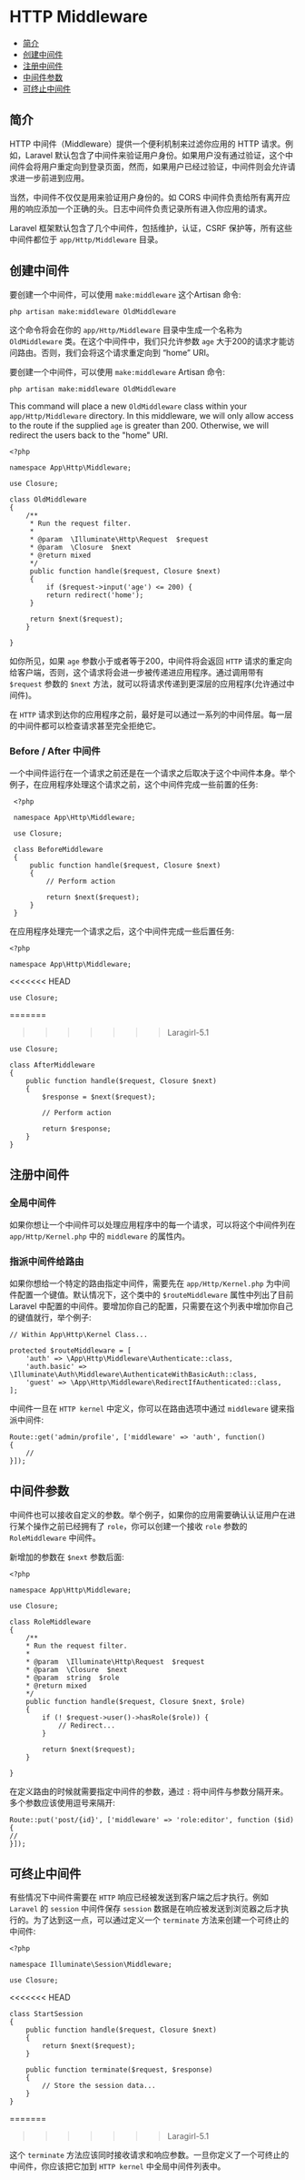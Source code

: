 # HTTP Middleware

- [简介](#introduction)
- [创建中间件](#defining-middleware)
- [注册中间件](#registering-middleware)
- [中间件参数](#middleware-parameters)
- [可终止中间件](#terminable-middleware)

<a name="introduction"></a>
## 简介

HTTP 中间件（Middleware）提供一个便利机制来过滤你应用的 HTTP 请求。例如，Laravel 默认包含了中间件来验证用户身份。如果用户没有通过验证，这个中间件会将用户重定向到登录页面，然而，如果用户已经过验证，中间件则会允许请求进一步前进到应用。

当然，中间件不仅仅是用来验证用户身份的。如 CORS 中间件负责给所有离开应用的响应添加一个正确的头。日志中间件负责记录所有进入你应用的请求。

Laravel 框架默认包含了几个中间件，包括维护，认证，CSRF 保护等，所有这些中间件都位于 `app/Http/Middleware` 目录。

<a name="defining-middleware"></a>
## 创建中间件

要创建一个中间件，可以使用 `make:middleware` 这个Artisan 命令:
 
    php artisan make:middleware OldMiddleware
    
这个命令将会在你的 `app/Http/Middleware` 目录中生成一个名称为 `OldMiddleware` 类。在这个中间件中，我们只允许参数 `age` 大于200的请求才能访问路由。否则，我们会将这个请求重定向到 “home” URI。
    
要创建一个中间件，可以使用 `make:middleware` Artisan 命令:

    php artisan make:middleware OldMiddleware

This command will place a new `OldMiddleware` class within your `app/Http/Middleware` directory. In this middleware, we will only allow access to the route if the supplied `age` is greater than 200. Otherwise, we will redirect the users back to the "home" URI.

    <?php

    namespace App\Http\Middleware;

    use Closure;

	class OldMiddleware
	{
    	/**
    	 * Run the request filter.
    	 *
     	 * @param  \Illuminate\Http\Request  $request
     	 * @param  \Closure  $next
     	 * @return mixed
     	 */
    	 public function handle($request, Closure $next)
    	 {
        	 if ($request->input('age') <= 200) {
             return redirect('home');
         }

         return $next($request);
    	}

 	}
 	
如你所见，如果 `age` 参数小于或者等于200，中间件将会返回 `HTTP` 请求的重定向给客户端，否则，这个请求将会进一步被传递进应用程序。通过调用带有 `$request` 参数的 `$next` 方法，就可以将请求传递到更深层的应用程序(允许通过中间件)。

在 `HTTP` 请求到达你的应用程序之前，最好是可以通过一系列的中间件层。每一层的中间件都可以检查请求甚至完全拒绝它。

### Before / After 中间件


一个中间件运行在一个请求之前还是在一个请求之后取决于这个中间件本身。举个例子，在应用程序处理这个请求之前，这个中间件完成一些前置的任务:

     <?php

	 namespace App\Http\Middleware;

	 use Closure;

	 class BeforeMiddleware
	 {
    	 public function handle($request, Closure $next)
    	 {
        	 // Perform action

        	 return $next($request);
    	 }
	 }
	 
在应用程序处理完一个请求之后，这个中间件完成一些后置任务:

    <?php

    namespace App\Http\Middleware;
<<<<<<< HEAD

    use Closure;
=======
>>>>>>> Laragirl-5.1

    use Closure;
    
	class AfterMiddleware
	{
    	public function handle($request, Closure $next)
    	{
        	$response = $next($request);

	        // Perform action

    	    return $response;
    	}
	}

<a name="registering-middleware"></a>
## 注册中间件

### 全局中间件

如果你想让一个中间件可以处理应用程序中的每一个请求，可以将这个中间件列在 `app/Http/Kernel.php` 中的 `middleware` 的属性内。

### 指派中间件给路由

如果你想给一个特定的路由指定中间件，需要先在 `app/Http/Kernel.php` 为中间件配置一个键值。默认情况下，这个类中的 `$routeMiddleware` 属性中列出了目前 Laravel 中配置的中间件。要增加你自己的配置，只需要在这个列表中增加你自己的键值就行，举个例子:

    // Within App\Http\Kernel Class...

	protected $routeMiddleware = [
    	'auth' => \App\Http\Middleware\Authenticate::class,
    	'auth.basic' => \Illuminate\Auth\Middleware\AuthenticateWithBasicAuth::class,
    	'guest' => \App\Http\Middleware\RedirectIfAuthenticated::class,
	];
	
中间件一旦在 `HTTP kernel` 中定义，你可以在路由选项中通过 `middleware` 键来指派中间件:

	Route::get('admin/profile', ['middleware' => 'auth', function()
	{
    	//
	}]);


<a name="middleware-parameters"></a>
## 中间件参数

中间件也可以接收自定义的参数。举个例子，如果你的应用需要确认认证用户在进行某个操作之前已经拥有了 `role`，你可以创建一个接收 `role` 参数的 `RoleMiddleware` 中间件。

新增加的参数在 `$next` 参数后面:

    <?php

    namespace App\Http\Middleware;

    use Closure;

	class RoleMiddleware
	{
    	/**
     	* Run the request filter.
     	*
     	* @param  \Illuminate\Http\Request  $request
     	* @param  \Closure  $next
     	* @param  string  $role
     	* @return mixed
     	*/
    	public function handle($request, Closure $next, $role)
    	{
        	if (! $request->user()->hasRole($role)) {
            	// Redirect...
        	}

	        return $next($request);
    	}

	}
	
在定义路由的时候就需要指定中间件的参数，通过 `:` 将中间件与参数分隔开来。多个参数应该使用逗号来隔开:

	Route::put('post/{id}', ['middleware' => 'role:editor', function ($id) {
    //
	}]);


<a name="terminable-middleware"></a>
## 可终止中间件
有些情况下中间件需要在 `HTTP` 响应已经被发送到客户端之后才执行。例如 `Laravel` 的 `session` 中间件保存 `session` 数据是在响应被发送到浏览器之后才执行的。为了达到这一点，可以通过定义一个 `terminate` 方法来创建一个可终止的中间件:

	<?php

	namespace Illuminate\Session\Middleware;

    use Closure;
<<<<<<< HEAD


    class StartSession
    {
        public function handle($request, Closure $next)
        {
            return $next($request);
        }

        public function terminate($request, $response)
        {
            // Store the session data...
        }
    }
=======
>>>>>>> Laragirl-5.1



这个 `terminate` 方法应该同时接收请求和响应参数。一旦你定义了一个可终止的中间件，你应该把它加到 `HTTP kernel` 中全局中间件列表中。